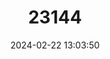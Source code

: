 ---
title: "23144"
category: "Xerus erythropus"
draft: false
date: 2024-02-22 13:03:50
languages:
  English: ["Geoffroy's Ground Squirrel", "Striped Ground Squirrel"]
  French: ["Ecureuil Géant De Stanger"]
---